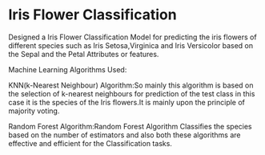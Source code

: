 
# Iris Flower Classification

Designed a Iris Flower Classification Model for predicting the iris flowers of different species such as Iris Setosa,Virginica and Iris Versicolor based on the Sepal and the Petal Attributes or features.

Machine Learning Algorithms Used:

KNN(k-Nearest Neighbour) Algorithm:So mainly this algorithm is based on the selection of k-nearest neighbours for prediction of the test class in this case it is the species of the Iris flowers.It is mainly upon the principle of majority voting.

Random Forest Algorithm:Random Forest Algorithm Classifies the species based on the number of estimators and also both these algorithms are effective and efficient for the Classification tasks.

